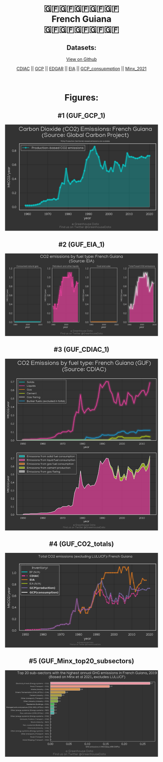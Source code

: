 
<center>
<h1 align="center">
🇬🇫🇬🇫🇬🇫🇬🇫🇬🇫
<br>
French Guiana
<br>
🇬🇫🇬🇫🇬🇫🇬🇫🇬🇫
</h1>
<h2>Datasets:</h2>
<p><a href="https://github.com/dquintani/GreenhouseData/tree/master/country_data/GUF_French Guiana/data">View on Github</a>
<br></p><p><a href="data/GUF_CDIAC.csv">CDIAC</a> || <a href="data/GUF_GCP.csv">GCP</a> || <a href="data/GUF_EDGAR.csv">EDGAR</a> || <a href="data/GUF_EIA.csv">EIA</a> || <a href="data/GUF_GCP_consupmption.csv">GCP_consupmption</a> || <a href="data/GUF_Minx_2021.csv">Minx_2021</a></p><p><br></p>
<h1>Figures:</h1><h2>#1 (GUF_GCP_1)</h2>
<p><img alt="" src="figures/GUF_GCP_1.png" /></p><h2>#2 (GUF_EIA_1)</h2>
<p><img alt="" src="figures/GUF_EIA_1.png" /></p><h2>#3 (GUF_CDIAC_1)</h2>
<p><img alt="" src="figures/GUF_CDIAC_1.png" /></p><h2>#4 (GUF_CO2_totals)</h2>
<p><img alt="" src="figures/GUF_CO2_totals.png" /></p><h2>#5 (GUF_Minx_top20_subsectors)</h2>
<p><img alt="" src="figures/GUF_Minx_top20_subsectors.png" /></p>